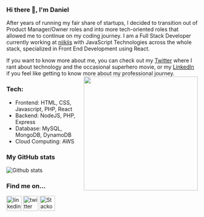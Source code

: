 ### Hi there 👋, I'm Daniel  
  
After years of running my fair share of startups, I decided to transition out of Product Manager/Owner roles and into more tech-oriented roles that allowed me to continue on my coding journey. I am a Full Stack Developer currently working at [niikiis](http://www.niikiis.com) with JavaScript Technologies across the whole stack, specialized in Front End Development using React.

If you want to know more about me, you can check out my [Twitter](https://twitter.com/@danielfd) where I rant about technology and the occasional superhero movie, or my [LinkedIn](https://www.linkedin.com/in/danielfduque/) if you feel like getting to know more about my professional journey.
<img align='right' src='https://i.kym-cdn.com/photos/images/newsfeed/000/294/231/2f9.gif' width='300"'>  
### Tech:  
* Frontend: HTML, CSS, Javascript, PHP, React
* Backend: NodeJS, PHP, Express
* Database: MySQL, MongoDB, DynamoDB
* Cloud Computing: AWS  
  
### My GitHub stats
![Github stats](https://github-readme-stats.vercel.app/api?username=fx2000&show_icons=true&theme=prussian)  
  
### Find me on...
[<img src='https://cdn.jsdelivr.net/npm/simple-icons@3.0.1/icons/linkedin.svg' alt='linkedin' height='40'>](https://www.linkedin.com/in/danielfduque/)  [<img src='https://cdn.jsdelivr.net/npm/simple-icons@3.0.1/icons/twitter.svg' alt='twitter' height='40'>](https://twitter.com/@danielfd)  [<img src='https://cdn.jsdelivr.net/npm/simple-icons@3.0.1/icons/stackoverflow.svg' alt='Stackoverflow' height='40'>](https://stackoverflow.com/users/12213243/fx2000)  

<!--
**fx2000/fx2000** is a ✨ _special_ ✨ repository because its `README.md` (this file) appears on your GitHub profile.

Here are some ideas to get you started:

- 🔭 I’m currently working on ...
- 🌱 I’m currently learning ...
- 👯 I’m looking to collaborate on ...
- 🤔 I’m looking for help with ...
- 💬 Ask me about ...
- 📫 How to reach me: ...
- 😄 Pronouns: ...
- ⚡ Fun fact: ...
-->

